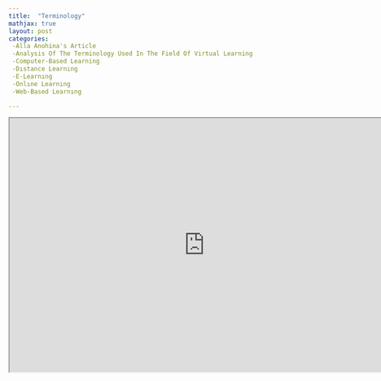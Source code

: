 ```yaml
---
title:  "Terminology"
mathjax: true
layout: post
categories: 
 -Alla Anohina's Article
 -Analysis Of The Terminology Used In The Field Of Virtual Learning 
 -Computer-Based Learning 
 -Dıstance Learnıng 
 -E-Learnıng 
 -Onlıne Learnıng 
 -Web-Based Learnıng

---
```


 <iframe src ="https://alierenkayhanbouncet.blogspot.com/2020/10/terminology.html" width="152%" height="500"> </iframe>

